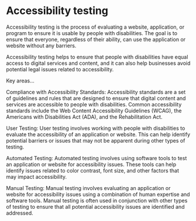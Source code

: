 # Accessibility testing

Accessibility testing is the process of evaluating a website, application, or program to ensure it is usable by people with disabilities. The goal is to ensure that everyone, regardless of their ability, can use the application or website without any barriers.

Accessibility testing helps to ensure that people with disabilities have equal access to digital services and content, and it can also help businesses avoid potential legal issues related to accessibility.

Key areas…

Compliance with Accessibility Standards: Accessibility standards are a set of guidelines and rules that are designed to ensure that digital content and services are accessible to people with disabilities. Common accessibility standards include the Web Content Accessibility Guidelines (WCAG), the Americans with Disabilities Act (ADA), and the Rehabilitation Act.

User Testing: User testing involves working with people with disabilities to evaluate the accessibility of an application or website. This can help identify potential barriers or issues that may not be apparent during other types of testing.

Automated Testing: Automated testing involves using software tools to test an application or website for accessibility issues. These tools can help identify issues related to color contrast, font size, and other factors that may impact accessibility.

Manual Testing: Manual testing involves evaluating an application or website for accessibility issues using a combination of human expertise and software tools. Manual testing is often used in conjunction with other types of testing to ensure that all potential accessibility issues are identified and addressed.

